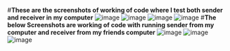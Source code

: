 #**These are the screenshots of working of code where I test both sender and receiver in my computer**
![image](https://github.com/Karthik-Amaravadi/SecureCommunication-using-Post-Quantum-Cryptography/assets/153705837/15e25669-11ee-4a76-9412-8cbc00b0d67d)
![image](https://github.com/Karthik-Amaravadi/SecureCommunication-using-Post-Quantum-Cryptography/assets/153705837/534bc449-6195-4afb-adf7-24ab95cf5654)
![image](https://github.com/Karthik-Amaravadi/SecureCommunication-using-Post-Quantum-Cryptography/assets/153705837/59d1a5e8-ba97-4de4-af5b-e7a82d736c50)
![image](https://github.com/Karthik-Amaravadi/SecureCommunication-using-Post-Quantum-Cryptography/assets/153705837/e6608d25-8ca6-4abd-8562-37cc96f89057)
#**The below Screenshots are working of code with running sender from my computer and receiver from my friends computer**
![image](https://github.com/Karthik-Amaravadi/SecureCommunication-using-Post-Quantum-Cryptography/assets/153705837/0ad33562-8522-4795-8b40-a438587ac1af)
![image](https://github.com/Karthik-Amaravadi/SecureCommunication-using-Post-Quantum-Cryptography/assets/153705837/693d55c1-ce6e-4fc2-a15e-68b208d2f81d)
![image](https://github.com/Karthik-Amaravadi/SecureCommunication-using-Post-Quantum-Cryptography/assets/153705837/2b2ddb5b-6196-48a5-a2a2-2391c39d3f92)
